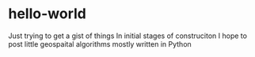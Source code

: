 # hello-world
Just trying to get a gist of things
In initial stages of construciton
I hope to post little geospaital algorithms mostly written in Python
